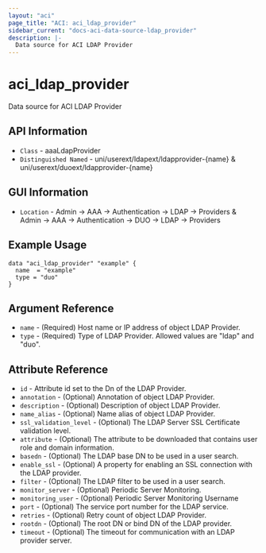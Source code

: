 ```yaml
---
layout: "aci"
page_title: "ACI: aci_ldap_provider"
sidebar_current: "docs-aci-data-source-ldap_provider"
description: |-
  Data source for ACI LDAP Provider
---
```


# aci_ldap_provider #
Data source for ACI LDAP Provider


## API Information ##
* `Class` - aaaLdapProvider
* `Distinguished Named` - uni/userext/ldapext/ldapprovider-{name} & uni/userext/duoext/ldapprovider-{name}

## GUI Information ##
* `Location` - Admin -> AAA -> Authentication -> LDAP -> Providers & Admin -> AAA -> Authentication -> DUO -> LDAP -> Providers

## Example Usage ##
```hcl
data "aci_ldap_provider" "example" {
  name  = "example"
  type = "duo"
}
```

## Argument Reference ##
* `name` - (Required) Host name or IP address of object LDAP Provider.
* `type` - (Required) Type of LDAP Provider. Allowed values are "ldap" and "duo".

## Attribute Reference ##
* `id` - Attribute id set to the Dn of the LDAP Provider.
* `annotation` - (Optional) Annotation of object LDAP Provider.
* `description` - (Optional) Description of object LDAP Provider.
* `name_alias` - (Optional) Name alias of object LDAP Provider.
* `ssl_validation_level` - (Optional) The LDAP Server SSL Certificate validation level. 
* `attribute` - (Optional) The attribute to be downloaded that contains user role and domain information.
* `basedn` - (Optional) The LDAP base DN to be used in a user search. 
* `enable_ssl` - (Optional) A property for enabling an SSL connection with the LDAP provider. 
* `filter` - (Optional) The LDAP filter to be used in a user search. 
* `monitor_server` - (Optional) Periodic Server Monitoring. 
* `monitoring_user` - (Optional) Periodic Server Monitoring Username
* `port` - (Optional) The service port number for the LDAP service. 
* `retries` - (Optional) Retry count of object LDAP Provider. 
* `rootdn` - (Optional) The root DN or bind DN of the LDAP provider.
* `timeout` - (Optional) The timeout for communication with an LDAP provider server. 

